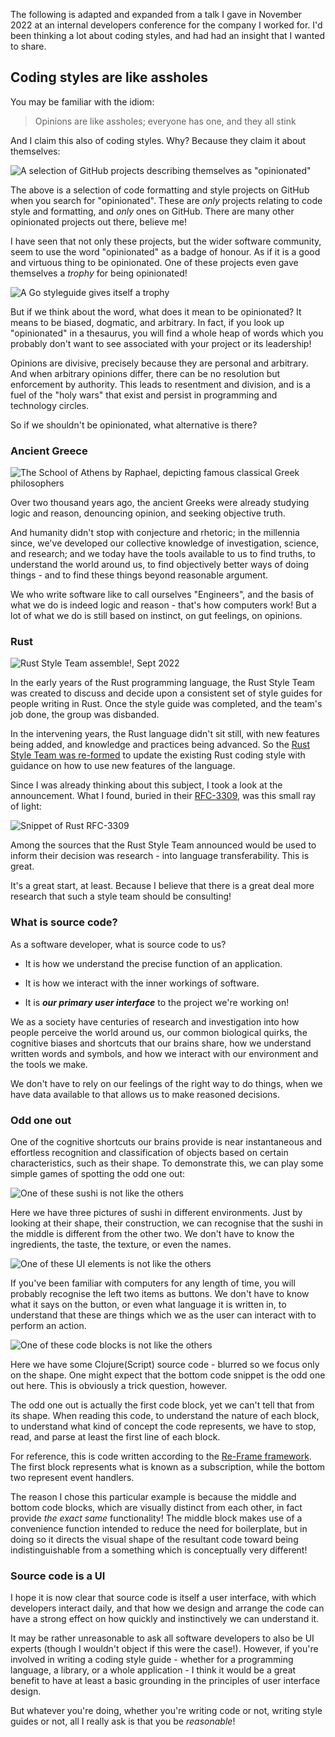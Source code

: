 The following is adapted and expanded from a talk I gave in November 2022 at an internal developers conference for the company I worked for.  I'd been thinking a lot about coding styles, and had had an insight that I wanted to share.


## Coding styles are like assholes

You may be familiar with the idiom:

> Opinions are like assholes; everyone has one, and they all stink

And I claim this also of coding styles.  Why?  Because they claim it about themselves:

![A selection of GitHub projects describing themselves as "opinionated"](/img/coding-styles/opinionated-github-slide.png)

The above is a selection of code formatting and style projects on GitHub when you search for "opinionated".  These are _only_ projects relating to code style and formatting, and _only_ ones on GitHub.  There are many other opinionated projects out there, believe me!

I have seen that not only these projects, but the wider software community, seem to use the word "opinionated" as a badge of honour.  As if it is a good and virtuous thing to be opinionated.  One of these projects even gave themselves a *trophy* for being opinionated!

![A Go styleguide gives itself a trophy](/img/coding-styles/opinionated-github-trophy.png)

But if we think about the word, what does it mean to be opinionated?  It means to be biased, dogmatic, and arbitrary.  In fact, if you look up "opinionated" in a thesaurus, you will find a whole heap of words which you probably don't want to see associated with your project or its leadership!

Opinions are divisive, precisely because they are personal and arbitrary.  And when arbitrary opinions differ, there can be no resolution but enforcement by authority.  This leads to resentment and division, and is a fuel of the "holy wars" that exist and persist in programming and technology circles.

So if we shouldn't be opinionated, what alternative is there?


### Ancient Greece

![[The School of Athens](https://en.wikipedia.org/wiki/The_School_of_Athens) by Raphael, depicting famous classical Greek philosophers](/img/coding-styles/bunch-of-greeks.jpg)

Over two thousand years ago, the ancient Greeks were already studying logic and reason, denouncing opinion, and seeking objective truth.

And humanity didn't stop with conjecture and rhetoric; in the millennia since, we've developed our collective knowledge of investigation, science, and research; and we today have the tools available to us to find truths, to understand the world around us, to find objectively better ways of doing things - and to find these things beyond reasonable argument.

We who write software like to call ourselves "Engineers", and the basis of what we do is indeed logic and reason - that's how computers work!  But a lot of what we do is still based on instinct, on gut feelings, on opinions.


### Rust

![[Rust Style Team assemble!](https://blog.rust-lang.org/inside-rust/2022/09/29/announcing-the-rust-style-team.html), Sept 2022](/img/coding-styles/rust-style-team.png)

In the early years of the Rust programming language, the Rust Style Team was created to discuss and decide upon a consistent set of style guides for people writing in Rust.  Once the style guide was completed, and the team's job done, the group was disbanded.

In the intervening years, the Rust language didn't sit still, with new features being added, and knowledge and practices being advanced.  So the [Rust Style Team was re-formed](https://blog.rust-lang.org/inside-rust/2022/09/29/announcing-the-rust-style-team.html) to update the existing Rust coding style with guidance on how to use new features of the language.

Since I was already thinking about this subject, I took a look at the announcement.  What I found, buried in their [RFC-3309](https://rust-lang.github.io/rfcs/3309-style-team.html), was this small ray of light:

![Snippet of [Rust RFC-3309](https://rust-lang.github.io/rfcs/3309-style-team.html)](/img/coding-styles/rust-style-rfc.png)

Among the sources that the Rust Style Team announced would be used to inform their decision was research - into language transferability.  This is great.

It's a great start, at least.  Because I believe that there is a great deal more research that such a style team should be consulting!


### What is source code?

As a software developer, what is source code to us?

* It is how we understand the precise function of an application.

* It is how we interact with the inner workings of software.

* It is ***our primary user interface*** to the project we're working on!

We as a society have centuries of research and investigation into how people perceive the world around us, our common biological quirks, the cognitive biases and shortcuts that our brains share, how we understand written words and symbols, and how we interact with our environment and the tools we make.

We don't have to rely on our feelings of the right way to do things, when we have data available to that allows us to make reasoned decisions.


### Odd one out

One of the cognitive shortcuts our brains provide is near instantaneous and effortless recognition and classification of objects based on certain characteristics, such as their shape.  To demonstrate this, we can play some simple games of spotting the odd one out:

![One of these sushi is not like the others](/img/coding-styles/sushi.jpg)

Here we have three pictures of sushi in different environments.  Just by looking at their shape, their construction, we can recognise that the sushi in the middle is different from the other two.  We don't have to know the ingredients, the taste, the texture, or even the names.

![One of these UI elements is not like the others](/img/coding-styles/potato-ui.png)

If you've been familiar with computers for any length of time, you will probably recognise the left two items as buttons.  We don't have to know what it says on the button, or even what language it is written in, to understand that these are things which we as the user can interact with to perform an action.

![One of these code blocks is not like the others](/img/coding-styles/reframe-code.png)

Here we have some Clojure(Script) source code - blurred so we focus only on the shape.  One might expect that the bottom code snippet is the odd one out here.  This is obviously a trick question, however.

The odd one out is actually the first code block, yet we can't tell that from its shape.  When reading this code, to understand the nature of each block, to understand what kind of concept the code represents, we have to stop, read, and parse at least the first line of each block.

For reference, this is code written according to the [Re-Frame framework](https://github.com/day8/re-frame).  The first block represents what is known as a subscription, while the bottom two represent event handlers.

The reason I chose this particular example is because the middle and bottom code blocks, which are visually distinct from each other, in fact provide *the exact same* functionality!  The middle block makes use of a convenience function intended to reduce the need for boilerplate, but in doing so it directs the visual shape of the resultant code toward being indistinguishable from a something which is conceptually very different!


### Source code is a UI

I hope it is now clear that source code is itself a user interface, with which developers interact daily, and that how we design and arrange the code can have a strong effect on how quickly and instinctively we can understand it.

It may be rather unreasonable to ask all software developers to also be UI experts (though I wouldn't object if this were the case!).  However, if you're involved in writing a coding style guide - whether for a programming language, a library, or a whole application - I think it would be a great benefit to have at least a basic grounding in the principles of user interface design.

But whatever you're doing, whether you're writing code or not, writing style guides or not, all I really ask is that you be *reasonable*!
